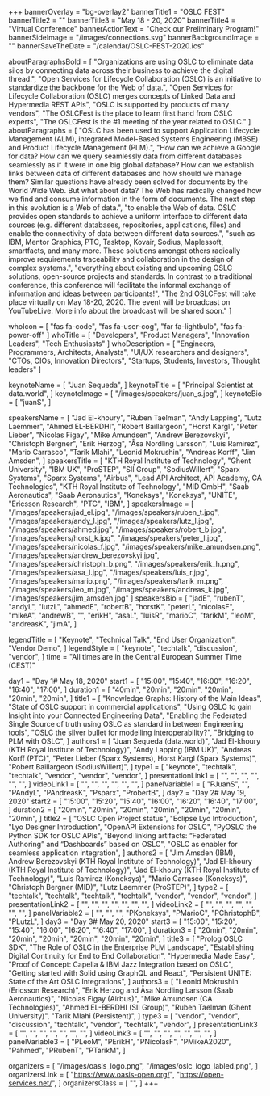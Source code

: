 +++
bannerOverlay = "bg-overlay2"
bannerTitle1 = "OSLC FEST"
bannerTitle2 = ""
bannerTitle3 = "May 18 - 20, 2020"
bannerTitle4 = "Virtual Conference"
bannerActionText = "Check our Preliminary Program!"
bannerSideImage = "/images/connections.svg"
bannerBackgroundImage = ""
bannerSaveTheDate = "/calendar/OSLC-FEST-2020.ics"

aboutParagraphsBold = [
  "Organizations are using OSLC to eliminate data silos by connecting data across their business to achieve the digital thread.",
  "Open Services for Lifecycle Collaboration (OSLC) is an initiative to standardize the backbone for the Web of data.",
  "Open Services for Lifecycle Collaboration (OSLC) merges concepts of Linked Data and Hypermedia REST APIs",
  "OSLC is supported by products of many vendors",
  "The OSLCFest is the place to learn first hand from OSLC experts",
  "The OSLCFest is the #1 meeting of the year related to OSLC."
]
aboutParagraphs = [
  "OSLC has been used to support Application Lifecycle Management (ALM), integrated Model-Based Systems Engineering (MBSE) and Product Lifecycle Management (PLM).",
  "How can we achieve a Google for data? How can we query seamlessly data from different databases seamlessly as if it were in one big global database? How can we establish links between data of different databases and how should we manage them? Similar questions have already been solved for documents by the World Wide Web. But what about data? The Web has radically changed how we find and consume information in the form of documents. The next step in this evolution is a Web of data.",
  "to enable the Web of data. OSLC provides open standards to achieve a uniform interface to different data sources (e.g. different databases, repositories, applications, files) and enable the connectivity of data between different data sources.",
  "such as IBM, Mentor Graphics, PTC, Tasktop, Kovair, Sodius, Maplessoft, smartfacts, and many more. These solutions amongst others radically improve requirements traceability and collaboration in the design of complex systems.",
  "everything about existing and upcoming OSLC solutions, open-source projects and standards. In contrast to a traditional conference, this conference will facilitate the informal exchange of information and ideas between participants!",
  "The 2nd OSLCFest will take place virtually on May 18-20, 2020. The event will be broadcast on YouTubeLive. More info about the broadcast will be shared soon."
]

whoIcon = [
  "fas fa-code",
  "fas fa-user-cog",
  "far fa-lightbulb",
  "fas fa-power-off"
]
whoTitle = [
  "Developers",
  "Product Managers",
  "Innovation Leaders",
  "Tech Enthusiasts"
]
whoDescription = [
  "Engineers, Programmers, Architects, Analysts",
  "UI/UX researchers and designers",
  "CTOs, CIOs, Innovation Directors",
  "Startups, Students, Investors, Thought leaders"
]

keynoteName = [
  "Juan Sequeda",
]
keynoteTitle = [
  "Principal Scientist at data.world",
]
keynoteImage = [
  "/images/speakers/juan_s.jpg",
]
keynoteBio = [
  "juanS",
]


speakersName = [
  "Jad El-khoury",
  "Ruben Taelman",
  "Andy Lapping",
  "Lutz Laemmer",
  "Ahmed EL-BERDHI",
  "Robert Baillargeon",
  "Horst Kargl",
  "Peter Lieber",
  "Nicolas Figay",
  "Mike Amundsen",
  "Andrew Berezovskyi",
  "Christoph Bergner",
  "Erik Herzog",
  "Åsa Nordling Larsson",
  "Luis Ramirez",
  "Mario Carrasco",
  "Tarik Mlahi",
  "Leonid Mokrushin",
  "Andreas Korff",
  "Jim Amsden",
]
speakersTitle = [
  "KTH Royal Institute of Technology",
  "Ghent University",
  "IBM UK",
  "ProSTEP",
  "SII Group",
  "SodiusWillert",
  "Sparx Systems",
  "Sparx Systems",
  "Airbus",
  "Lead API Architect, API Academy, CA Technologies",
  "KTH Royal Institute of Technology",
  "MID GmbH",
  "Saab Aeronautics",
  "Saab Aeronautics",
  "Koneksys",
  "Koneksys",
  "UNITE",
  "Ericsson Research",
  "PTC",
  "IBM",
]
speakersImage = [
  "/images/speakers/jad_el.jpg",
  "/images/speakers/ruben_t.jpg",
  "/images/speakers/andy_l.jpg",
  "/images/speakers/lutz_l.jpg",
  "/images/speakers/ahmed.jpg",
  "/images/speakers/robert_b.jpg",
  "/images/speakers/horst_k.jpg",
  "/images/speakers/peter_l.jpg",
  "/images/speakers/nicolas_f.jpg",
  "/images/speakers/mike_amundsen.png",
  "/images/speakers/andrew_berezovskyi.jpg",
  "/images/speakers/christoph_b.png",
  "/images/speakers/erik_h.png",
  "/images/speakers/asa_l.jpg",
  "/images/speakers/luis_r.jpg",
  "/images/speakers/mario.png",
  "/images/speakers/tarik_m.png",
  "/images/speakers/leo_m.jpg",
  "/images/speakers/andreas_k.jpg",
  "/images/speakers/jim_amsden.jpg"
]
speakersBio = [
  "jadE",
  "rubenT",
  "andyL",
  "lutzL",
  "ahmedE",
  "robertB",
  "horstK",
  "peterL",
  "nicolasF",
  "mikeA",
  "andrewB",
  "",
  "erikH",
  "asaL",
  "luisR",
  "marioC",
  "tarikM",
  "leoM",
  "andreasK",
  "jimA",
]

legendTitle = [
  "Keynote",
  "Technical Talk",
  "End User Organization",
  "Vendor Demo",
]
legendStyle = [
  "keynote",
  "techtalk",
  "discussion",
  "vendor",
]
time = "All times are in the Central European Summer Time (CEST)"

day1 = "Day 1# May 18, 2020"
start1 = [
  "15:00",
  "15:40",
  "16:00",
  "16:20",
  "16:40",
  "17:00",
]
duration1 = [
  "40min",
  "20min",
  "20min",
  "20min",
  "20min",
  "20min",
]
title1 = [
  "Knowledge Graphs: History of the Main Ideas",
  "State of OSLC support in commercial applications",
  "Using OSLC to gain Insight into your Connected Engineering Data",
  "Enabling the Federated Single Source of truth using OSLC as standard in between Engineering tools",
  "OSLC the silver bullet for modelling interoperability?",
  "Bridging to PLM with OSLC",
]
authors1 = [
  "Juan Sequeda (data.world)",
  "Jad El-khoury (KTH Royal Institute of Technology)",
  "Andy Lapping (IBM UK)",
  "Andreas Korff (PTC)",
  "Peter Lieber (Sparx Systems), Horst Kargl (Sparx Systems)",
  "Robert Baillargeon (SodiusWillert)",
]
type1 = [
  "keynote",
  "techtalk",
  "techtalk",
  "vendor",
  "vendor",
  "vendor",
]
presentationLink1 = [
  "",
  "",
  "",
  "",
  "",
  "",
]
videoLink1 = [
  "",
  "",
  "",
  "",
  "",
  "",
]
panelVariable1 = [
  "PJuanS",
  "",
  "PAndyL",
  "PAndreasK",
  "Psparx",
  "ProbertB",
]
day2 = "Day 2# May 19, 2020"
start2 = [
  "15:00",
  "15:20",
  "15:40",
  "16:00",
  "16:20",
  "16:40",
  "17:00",
]
duration2 = [
  "20min",
  "20min",
  "20min",
  "20min",
  "20min",
  "20min",
  "20min",
]
title2 = [
  "OSLC Open Project status",
  "Eclipse Lyo Introduction",
  "Lyo Designer Introduction",
  "OpenAPI Extensions for OSLC",
  "PyOSLC the Python SDK for OSLC APIs",
  "Beyond linking artifacts: “Federated Authoring” and “Dashboards” based on OSLC",
  "OSLC as enabler for seamless application integration",
]
authors2 = [
  "Jim Amsden (IBM), Andrew Berezovskyi (KTH Royal Institute of Technology)",
  "Jad El-khoury (KTH Royal Institute of Technology)",
  "Jad El-khoury (KTH Royal Institute of Technology)",
  "Luis Ramirez (Koneksys)",
  "Mario Carrasco (Koneksys)",
  "Christoph Bergner (MID)",
  "Lutz Laemmer (ProSTEP)",
]
type2 = [
  "techtalk",
  "techtalk",
  "techtalk",
  "techtalk",
  "vendor",
  "vendor",
  "vendor",
]
presentationLink2 = [
  "",
  "",
  "",
  "",
  "",
  "",
  "",
]
videoLink2 = [
  "",
  "",
  "",
  "",
  "",
  "",
  "",
]
panelVariable2 = [
  "",
  "",
  "",
  "PKoneksys",
  "PMarioC",
  "PChristophB",
  "PLutzL",
]
day3 = "Day 3# May 20, 2020"
start3 = [
  "15:00",
  "15:20",
  "15:40",
  "16:00",
  "16:20",
  "16:40",
  "17:00",
]
duration3 = [
  "20min",
  "20min",
  "20min",
  "20min",
  "20min",
  "20min",
  "20min",
]
title3 = [
  "Prolog OSLC SDK",
  "The Role of OSLC in the Enterprise PLM Landscape",
  "Establishing Digital Continuity for End to End Collaboration",
  "Hypermedia Made Easy",
  "Proof of Concept: Capella & IBM Jazz Integration based on OSLC",
  "Getting started with Solid using GraphQL and React",
  "Persistent UNITE: State of the Art OSLC Integrations",
]
authors3 = [
  "Leonid Mokrushin (Ericsson Research)",
  "Erik Herzog and Åsa Nordling Larsson (Saab Aeronautics)",
  "Nicolas Figay (Airbus)",
  "Mike Amundsen (CA Technologies)",
  "Ahmed EL-BERDHI (SII Group)",
  "Ruben Taelman (Ghent University)",
  "Tarik Mlahi (Persistent)",
]
type3 = [
  "vendor",
  "vendor",
  "discussion",
  "techtalk",
  "vendor",
  "techtalk",
  "vendor",
]
presentationLink3 = [
  "",
  "",
  "",
  "",
  "",
  "",
  "",
]
videoLink3 = [
  "",
  "",
  "",
  "",
  "",
  "",
  "",
]
panelVariable3 = [
  "PLeoM",
  "PErikH",
  "PNicolasF",
  "PMikeA2020",
  "Pahmed",
  "PRubenT",
  "PTarikM",
]


organizers = [
    "/images/oasis_logo.png",
    "/images/oslc_logo_labled.png",
]
organizersLink = [
    "https://www.oasis-open.org/",
    "https://open-services.net/",
]
organizersClass = [
    "",
]
+++
